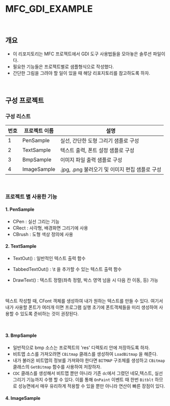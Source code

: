 # MFC_GDI_EXAMPLE
<br/>

## 개요
- 이 리포지토리는 MFC 프로젝트에서 GDI 도구 사용법들을 모아놓은 솔루션 파일이다. 
- 필요한 기능들은 프로젝트별로 샘플형식으로 작성했다. 
- 간단한 그림을 그려야 할 일이 있을 때 해당 리포지토리를 참고하도록 하자.
<br/>
    

## 구성 프로젝트 

### 구성 리스트
|번호|프로젝트 이름| 설명|
|--|--|--|
|1|PenSample|실선, 간단한 도형 그리기 샘플로 구성|
|2|TextSample|텍스트 출력, 폰트 설정 샘플로 구성|
|3|BmpSample|이미지 파일 출력 샘플로 구성 |
|4|ImageSample|.jpg, .png 불러오기 및 이미지 편집 샘플로 구성|

<br/>

### 프로젝트 별 사용한 기능 
#### 1. PenSample
- CPen : 실선 그리는 기능
- CRect : 사각형, 배경화면 그리기에 사용
- CBrush : 도형 색상 정의에 사용 
#### 2. TextSample
- TextOut() : 일반적인 텍스트 출력 함수
- TabbedTextOut() : \t 을 추가할 수 있는 텍스트 출력 함수
- DrawText() : 텍스트 정렬(좌측 정렬, 박스 영역 넘을 시 다음 칸 이동, 등) 가능 

  <br/>
텍스트 작성할 때, CFont 객체를 생성하여 내가 원하는 텍스트를 만들 수 있다. 
여기서 내가 사용할 폰트가 여러개 이면 프로그램 실행 초기에 폰트객체들을 미리 생성하여 사용할 수 있도록 준비하는 것이 권장된다. 

<br/>

#### 3. BmpSample
- 일반적으로 bmp 소스는 프로젝트의 'res' 디렉토리 안에 저장하도록 하자.
- 비트맵 소스를 가져오려면 `CBitmap` 클래스를 생성하여 `LoadBitmap` 을 해준다.
- 내가 불러온 비트맵의 정보를 가져와야 한다면 `BITMAP` 구조체를 생성하고 `CBitmap` 클래스의 `GetBitmap` 함수를 사용하여 저장하자. 
- `CDC` 클래스를 생성해서 비트맵 뿐만 아니라 기존 `dc`에서 그렸던 네모,텍스트, 실선 그리기 기능까지 수행 할 수 있다. 
  이를 통해 `OnPaint` 이벤트 때 한번 `Bitblt` 하므로 성능면에서 매우 유리하게 적용할 수 있을 뿐만 아니라 연산이 빠른 장점이 있다. 
#### 4. ImageSample


